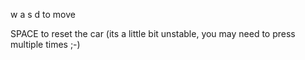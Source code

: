 w a s d to move

SPACE to reset the car (its a little bit unstable, you may need to press multiple times ;-)